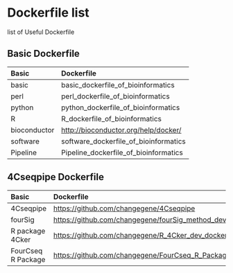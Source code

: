 # Dockerfile list
list of Useful Dockerfile

## Basic Dockerfile

| Basic | Dockerfile | 
| :- | :- | 
| basic        | basic_dockerfile_of_bioinformatics |
| perl         | perl_dockerfile_of_bioinformatics             |
| python           | python_dockerfile_of_bioinformatics         |
| R  | R_dockerfile_of_bioinformatics    |
| bioconductor   | http://bioconductor.org/help/docker/                  |   
| software          | software_dockerfile_of_bioinformatics  |
| Pipeline      | Pipeline_dockerfile_of_bioinformatics  |


## 4Cseqpipe Dockerfile

| Basic | Dockerfile | 
| :- | :- | 
| 4Cseqpipe      | https://github.com/changegene/4Cseqpipe |
| fourSig | https://github.com/changegene/fourSig_method_dev_docker | 
| R package 4Cker | https://github.com/changegene/R_4Cker_dev_docker | 
| FourCseq R Package | https://github.com/changegene/FourCseq_R_Package_dev_docker | 
